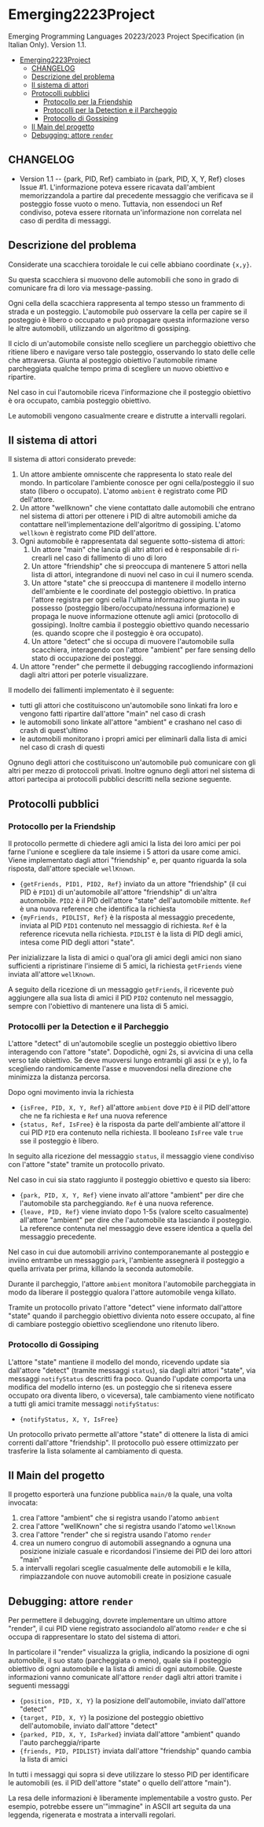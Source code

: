 # Emerging2223Project
Emerging Programming Languages 20223/2023 Project Specification
(in Italian Only). Version 1.1.

- [Emerging2223Project](#emerging2223project)
	- [CHANGELOG](#changelog)
	- [Descrizione del problema](#descrizione-del-problema)
	- [Il sistema di attori](#il-sistema-di-attori)
	- [Protocolli pubblici](#protocolli-pubblici)
		- [Protocollo per la Friendship](#protocollo-per-la-friendship)
		- [Protocolli per la Detection e il Parcheggio](#protocolli-per-la-detection-e-il-parcheggio)
		- [Protocollo di Gossiping](#protocollo-di-gossiping)
	- [Il Main del progetto](#il-main-del-progetto)
	- [Debugging: attore `render`](#debugging-attore-render)


## CHANGELOG

- Version 1.1
-- {park, PID, Ref} cambiato in {park, PID, X, Y, Ref} closes Issue #1.
   L'informazione poteva essere ricavata dall'ambient memorizzandola a partire dal precedente messaggio che verificava se il posteggio fosse vuoto o meno. Tuttavia, non essendoci un Ref condiviso, poteva essere ritornata un'informazione non correlata nel caso di perdita di messaggi.

## Descrizione del problema

Considerate una scacchiera toroidale le cui celle abbiano coordinate `{x,y}`.

Su questa scacchiera si muovono delle automobili che sono in grado di
comunicare fra di loro via message-passing.

Ogni cella della scacchiera rappresenta al tempo stesso un frammento di strada
e un posteggio. L'automobile può osservare la cella per capire se il posteggio
è libero o occupato e può propagare questa informazione verso le altre
automobili, utilizzando un algoritmo di gossiping.

Il ciclo di un'automobile consiste nello scegliere un parcheggio obiettivo che ritiene libero e navigare verso tale posteggio, osservando lo stato delle celle che attraversa. Giunta al posteggio obiettivo l'automobile rimane parcheggiata qualche tempo prima di scegliere un nuovo obiettivo e ripartire.

Nel caso in cui l'automobile riceva l'informazione che il posteggio obiettivo è ora occupato, cambia posteggio obiettivo.

Le automobili vengono casualmente creare e distrutte a intervalli regolari.

## Il sistema di attori

Il sistema di attori considerato prevede:
1. Un attore ambiente omniscente che rappresenta lo stato reale del mondo. In particolare l'ambiente conosce per ogni cella/posteggio il suo stato (libero o occupato). L'atomo `ambient` è registrato come PID dell'attore.
2. Un attore "wellknown" che viene contattato dalle automobili che entrano nel sistema di attori per ottenere i PID di altre automobili amiche da contattare nell'implementazione dell'algoritmo di gossiping. L'atomo `wellkown` è registrato come PID dell'attore.
3. Ogni automobile è rappresentata dal seguente sotto-sistema di attori:
   1. Un attore "main" che lancia gli altri attori ed è responsabile di ri-crearli nel caso di fallimento di uno di loro
   2. Un attore "friendship" che si preoccupa di mantenere 5 attori nella lista di attori, integrandone di nuovi nel caso in cui il numero scenda.
   3. Un attore "state" che si preoccupa di mantenere il modello interno dell'ambiente e le coordinate del posteggio obiettivo. In pratica l'attore registra per ogni cella l'ultima informazione giunta in suo possesso (posteggio libero/occupato/nessuna informazione) e propaga le nuove informazione ottenute agli amici (protocollo di gossiping). Inoltre cambia il posteggio obiettivo quando necessario (es. quando scopre che il posteggio è ora occupato).
   4. Un attore "detect" che si occupa di muovere l'automobile sulla scacchiera, interagendo con l'attore "ambient" per fare sensing dello stato di occupazione dei posteggi.
4. Un attore "render" che permette il debugging raccogliendo informazioni dagli altri attori per poterle visualizzare.

Il modello dei fallimenti implementato è il seguente:
- tutti gli attori che costituiscono un'automobile sono linkati fra loro e vengono fatti ripartire dall'attore "main" nel caso di crash
- le automobili sono linkate all'attore "ambient" e crashano nel caso di crash di quest'ultimo
- le automobili monitorano i propri amici per eliminarli dalla lista di amici nel caso di crash di questi

Ognuno degli attori che costituiscono un'automobile può comunicare con gli altri per mezzo di protoccoli privati. Inoltre ognuno degli attori nel sistema di attori partecipa ai protocolli pubblici descritti nella sezione seguente.

## Protocolli pubblici

### Protocollo per la Friendship

Il protocollo permette di chiedere agli amici la lista dei loro amici per poi
farne l'unione e scegliere da tale insieme i 5 attori da usare come amici. Viene implementato dagli attori "friendship" e, per quanto riguarda la sola risposta, dall'attore speciale `wellKnown`.

- `{getFriends, PID1, PID2, Ref}` inviato da un attore "friendship" (il cui PID è `PID1`) di un'automobile all'attore "friendship" di un'altra automobile. `PID2` è il PID dell'attore "state" dell'automobile mittente. `Ref` è una nuova reference che identifica la richiesta
- `{myFriends, PIDLIST, Ref}` è la risposta al messaggio precedente, inviata al PID `PID1` contenuto nel messaggio di richiesta. `Ref` è la reference ricevuta nella richiesta. `PIDLIST` è la lista di PID degli amici, intesa come PID degli attori "state".

Per inizializzare la lista di amici o qual'ora gli amici degli amici non siano sufficienti a ripristinare l'insieme di 5 amici, la richiesta `getFriends` viene inviata all'attore `wellKnown`.

A seguito della ricezione di un messaggio `getFriends`, il ricevente può aggiungere alla sua lista di amici il PID `PID2` contenuto nel messaggio, sempre con l'obiettivo di mantenere una lista di 5 amici.

### Protocolli per la Detection e il Parcheggio

L'attore "detect" di un'automobile sceglie un posteggio obiettivo libero interagendo con l'attore "state". Dopodichè, ogni 2s, si avvicina di una cella verso tale obiettivo. Se deve muoversi lungo entrambi gli assi (x e y), lo fa scegliendo randomicamente l'asse e muovendosi nella direzione che minimizza la distanza percorsa.

Dopo ogni movimento invia la richiesta
- `{isFree, PID, X, Y, Ref}` all'attore `ambient` dove `PID` è il PID dell'attore che ne fa richiesta e `Ref` una nuova reference
- `{status, Ref, IsFree}` è la risposta da parte dell'ambiente all'attore il cui PID `PID` era contenuto nella richiesta. Il booleano `IsFree` vale `true` sse il posteggio è libero.

In seguito alla ricezione del messaggio `status`, il messaggio viene condiviso con l'attore "state" tramite un protocollo privato.

Nel caso in cui sia stato raggiunto il posteggio obiettivo e questo sia libero:
- `{park, PID, X, Y, Ref}` viene invato all'attore "ambient" per dire che l'automobile sta parcheggiando. `Ref` è una nuova reference.
- `{leave, PID, Ref}` viene inviato dopo 1-5s (valore scelto casualmente) all'attore "ambient" per dire che l'automobile sta lasciando il posteggio. La reference contenuta nel messaggio deve essere identica a quella del messaggio precedente.

Nel caso in cui due automobili arrivino contemporanemante al posteggio e inviino entrambe un messaggio `park`, l'ambiente assegnerà il posteggio a quella arrivata per prima, killando la seconda automobile.

Durante il parcheggio, l'attore `ambient` monitora l'automobile parcheggiata in modo da liberare il posteggio qualora l'attore automobile venga killato.

Tramite un protocollo privato l'attore "detect" viene informato dall'attore "state" quando il parcheggio obiettivo divienta noto essere occupato, al fine di cambiare posteggio obiettivo scegliendone uno ritenuto libero.

### Protocollo di Gossiping

L'attore "state" mantiene il modello del mondo, ricevendo update sia dall'attore "detect" (tramite messaggi `status`), sia dagli altri attori "state", via messaggi `notifyStatus` descritti fra poco. Quando l'update comporta una modifica del modello interno (es. un posteggio che si riteneva essere occupato ora diventa libero, o viceversa), tale cambiamento viene notificato a tutti gli amici tramite messaggi `notifyStatus`:
- `{notifyStatus, X, Y, IsFree}`

Un protocollo privato permette all'attore "state" di ottenere la lista di amici correnti dall'attore "friendship". Il protocollo può essere ottimizzato per trasferire la lista solamente al cambiamento di questa.

## Il Main del progetto

Il progetto esporterà una funzione pubblica `main/0` la quale, una volta invocata:
1. crea l'attore "ambient" che si registra usando l'atomo `ambient`
2. crea l'attore "wellKnown" che si registra usando l'atomo `wellKnown`
3. crea l'attore "render" che si registra usando l'atomo `render`
4. crea un numero congruo di automobili assegnando a ognuna una posizione iniziale casuale e ricordandosi l'insieme dei PID dei loro attori "main"
5. a intervalli regolari sceglie casualmente delle automobili e le killa, rimpiazzandole con nuove automobili create in posizione casuale

## Debugging: attore `render`

Per permettere il debugging, dovrete implementare un ultimo attore "render",
il cui PID viene registrato associandolo all'atomo `render` e che si occupa di rappresentare lo stato del sistema di attori.

In particolare il "render" visualizza la griglia, indicando la posizione di ogni automobile, il suo stato (parcheggiata o meno), quale sia il posteggio obiettivo di ogni automobile e la lista di amici di ogni automobile. Queste informazioni vanno comunicate all'attore `render` dagli altri attori tramite i seguenti messaggi
- `{position, PID, X, Y}` la posizione dell'automobile, inviato dall'attore "detect"
- `{target, PID, X, Y}` la posizione del posteggio obiettivo dell'automobile, inviato dall'attore "detect"
- `{parked, PID, X, Y, IsParked}` inviata dall'attore "ambient" quando l'auto parcheggia/riparte
- `{friends, PID, PIDLIST}` inviata dall'attore "friendship" quando cambia la lista di amici

In tutti i messaggi qui sopra si deve utilizzare lo stesso PID per identificare le automobili (es. il PID dell'attore "state" o quello dell'attore "main").

La resa delle informazioni è liberamente implementabile a vostro gusto. Per esempio, potrebbe essere un'"immagine" in ASCII art seguita da una leggenda, rigenerata e mostrata a intervalli regolari.
